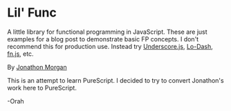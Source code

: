 # Lil' Func #

A little library for functional programming in JavaScript. These are just examples for a blog post to demonstrate basic FP concepts. I don't recommend this for production use. Instead try [Underscore.js](http://underscorejs.org/), [Lo-Dash](http://lodash.com/), [fn.js](http://eliperelman.com/fn.js/), etc.

By [Jonathon Morgan](http://twitter.com/jonathonmorgan)

This is an attempt to learn PureScript. I decided to try to convert Jonathon's work here to PureScript.

-Orah
